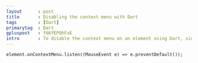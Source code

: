 ```yaml
---
layout      : post
title       : Disabling the context menu with Dart
tags        : [Dart]
primarytag  : Dart
gpluspost   : f66fEPQhFxE
intro       : To disable the context menu on an element using Dart, simply add a listener to <code>onContextMenu</code> which calls <code>e.preventDefault()</code> to stop the event from bubbling up. 
---
```


<!--prettify lang=dart-->
    element.onContextMenu.listen((MouseEvent e) => e.preventDefault());
